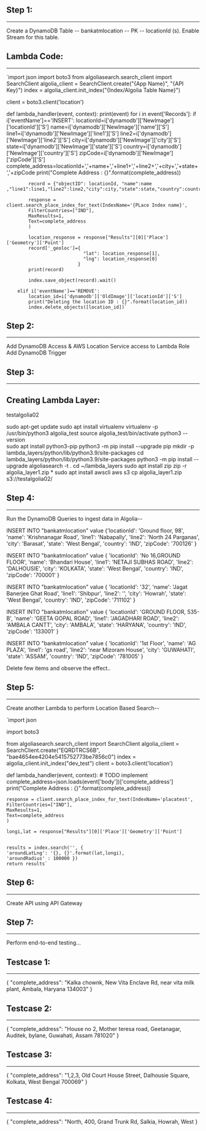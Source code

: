 ## Step 1:
-----------
Create a DynamoDB Table -- bankatmlocation -- PK -- locationId (s).
Enable Stream for this table.

## Lambda Code:
-----------------
`import json
import boto3
from algoliasearch.search_client import SearchClient
algolia_client = SearchClient.create("{App Name}", "{API Key}")
index = algolia_client.init_index("{Index/Algolia Table Name}")


client = boto3.client('location')

def lambda_handler(event, context):
    print(event)
    for i in event['Records']:
        if i['eventName']=='INSERT':
            locationId=i['dynamodb']['NewImage']['locationId']['S']
            name=i['dynamodb']['NewImage']['name']['S']
            line1=i['dynamodb']['NewImage']['line1']['S']
            line2=i['dynamodb']['NewImage']['line2']['S']
            city=i['dynamodb']['NewImage']['city']['S']
            state=i['dynamodb']['NewImage']['state']['S']
            country=i['dynamodb']['NewImage']['country']['S']
            zipCode=i['dynamodb']['NewImage']['zipCode']['S']
            complete_address=locationId+','+name+','+line1+','+line2+','+city+','+state+','+zipCode
            print("Complete Address : {}".format(complete_address))
            
            record = {"objectID": locationId, "name":name ,"line1":line1,"line2":line2,"city":city,"state":state,"country":country,"zipCode":zipCode}
            
            response = client.search_place_index_for_text(IndexName='{PLace Index name}', 
            FilterCountries=["IND"], 
            MaxResults=1, 
            Text=complete_address
            )
            
            location_response = response["Results"][0]['Place']['Geometry']['Point']
            record['_geoloc']={
                                "lat": location_response[1],
                                "lng": location_response[0]
                              }
            print(record)
            
            index.save_object(record).wait()
            
        elif i['eventName']=='REMOVE':
            location_id=i['dynamodb']['OldImage']['locationId']['S']
            print("Deleting the location ID : {}".format(location_id))
            index.delete_objects([location_id])`

## Step 2:
-----------
Add DynamoDB Access & AWS Location Service access to Lambda Role
Add DynamoDB Trigger


## Step 3:
-----------
Creating Lambda Layer:
-----------------------------
testalgolia02

sudo apt-get update
sudo apt install virtualenv
virtualenv -p /usr/bin/python3 algolia_test
source algolia_test/bin/activate
python3 --version  
sudo apt install python3-pip
python3 -m pip install --upgrade pip
mkdir -p lambda_layers/python/lib/python3.9/site-packages
cd lambda_layers/python/lib/python3.9/site-packages
python3 -m pip install --upgrade algoliasearch -t .
cd ~/lambda_layers
sudo apt install zip
zip -r algolia_layer1.zip *
sudo apt  install awscli
aws s3 cp  algolia_layer1.zip s3://testalgolia02/


## Step 4:
-----------
Run the DynamoDB Queries to ingest data in Algolia--

INSERT INTO "bankatmlocation" value {'locationId': 'Ground floor, 98',
'name': 'Krishnanagar Road',
'line1': 'Nabapally',
'line2': 'North 24 Parganas',
'city': 'Barasat',
'state': 'West Bengal',
'country': 'IND',
'zipCode': '700126'
}


INSERT INTO "bankatmlocation" value {
'locationId': 'No 16,GROUND FLOOR',
'name': 'Bhandari House',
'line1': 'NETAJI SUBHAS ROAD',
'line2': 'DALHOUSIE',
'city': 'KOLKATA',
'state': 'West Bengal',
'country': 'IND',
'zipCode': '700001'
}

INSERT INTO "bankatmlocation" value {
'locationId': '32',
'name': 'Jagat Banerjee Ghat Road',
'line1': 'Shibpur',
'line2': '',
'city': 'Howrah',
'state': 'West Bengal',
'country': 'IND',
'zipCode': '711102'
}

INSERT INTO "bankatmlocation" value {
'locationId': 'GROUND FLOOR, 535-B',
'name': 'GEETA GOPAL ROAD',
'line1': 'JAGADHARI ROAD',
'line2': 'AMBALA CANTT',
'city': 'AMBALA',
'state': 'HARYANA',
'country': 'IND',
'zipCode': '133001'
}



INSERT INTO "bankatmlocation" value
{
'locationId': '1st Floor',
'name': 'AG PLAZA',
'line1': 'gs road',
'line2': 'near Mizoram House',
'city': 'GUWAHATI',
'state': 'ASSAM',
'country': 'IND',
'zipCode': '781005'
}


Delete few items and observe the effect..

## Step 5:
----------
Create another Lambda to perform Location Based Search--

`import json

import boto3

from algoliasearch.search_client import SearchClient
algolia_client = SearchClient.create("EQRDTRCS6B", "bae4654ee4204e5415752773be7856c0")
index = algolia_client.init_index("dev_test")
client = boto3.client('location')

def lambda_handler(event, context):
    # TODO implement
    complete_address=json.loads(event['body'])['complete_address']
    print("Complete Address : {}".format(complete_address))
    
    response = client.search_place_index_for_text(IndexName='placatest', 
    FilterCountries=["IND"], 
    MaxResults=1, 
    Text=complete_address
    )
    
    longi,lat = response["Results"][0]['Place']['Geometry']['Point']
    

    results = index.search('', {
    'aroundLatLng': '{}, {}'.format(lat,longi),
    'aroundRadius' : 100000 })
    return results`

## Step 6:
---------
Create API using API Gateway

## Step 7:
----------
Perform end-to-end testing...

## Testcase 1:
--------------
{
"complete_address": "Kalka chownk, New Vita Enclave Rd, near vita milk plant, Ambala, Haryana 134003"
}

## Testcase 2:
--------------
{
"complete_address": "House no 2, Mother teresa road, Geetanagar, Auditek, bylane, Guwahati, Assam 781020"
}

## Testcase 3:
--------------
{
"complete_address": "1,2,3, Old Court House Street, Dalhousie Square, Kolkata, West Bengal 700069"
}

## Testcase 4:
--------------
{
"complete_address": "North, 400, Grand Trunk Rd, Salkia, Howrah, West
}